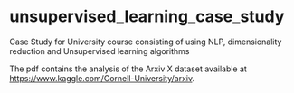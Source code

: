 # unsupervised_learning_case_study
Case Study for University course consisting of using NLP, dimensionality reduction and Unsupervised learning algorithms

The pdf contains the analysis of the Arxiv X dataset available at https://www.kaggle.com/Cornell-University/arxiv.
